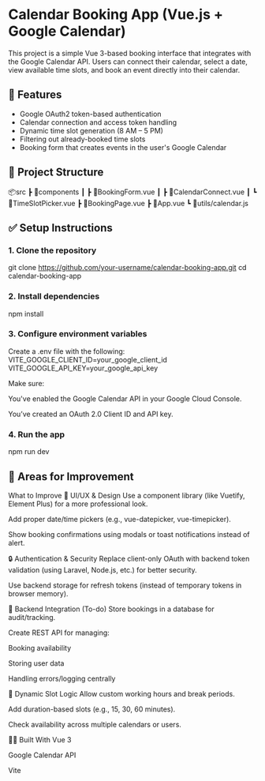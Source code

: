 # Calendar Booking App (Vue.js + Google Calendar)

This project is a simple Vue 3-based booking interface that integrates with the Google Calendar API. Users can connect their calendar, select a date, view available time slots, and book an event directly into their calendar.

## 🔧 Features

- Google OAuth2 token-based authentication
- Calendar connection and access token handling
- Dynamic time slot generation (8 AM – 5 PM)
- Filtering out already-booked time slots
- Booking form that creates events in the user's Google Calendar

## 📁 Project Structure
📦src
┣ 📂components
┃ ┣ 📜BookingForm.vue
┃ ┣ 📜CalendarConnect.vue
┃ ┗ 📜TimeSlotPicker.vue
┣ 📜BookingPage.vue
┣ 📜App.vue
┗ 📜utils/calendar.js

## ✅ Setup Instructions

### 1. Clone the repository

git clone https://github.com/your-username/calendar-booking-app.git
cd calendar-booking-app

### 2. Install dependencies
npm install

### 3. Configure environment variables
Create a .env file with the following:
VITE_GOOGLE_CLIENT_ID=your_google_client_id
VITE_GOOGLE_API_KEY=your_google_api_key

Make sure:

You've enabled the Google Calendar API in your Google Cloud Console.

You’ve created an OAuth 2.0 Client ID and API key.

### 4. Run the app
npm run dev

## 🔧 Areas for Improvement
 What to Improve
🎨 UI/UX & Design
Use a component library (like Vuetify, Element Plus) for a more professional look.

Add proper date/time pickers (e.g., vue-datepicker, vue-timepicker).

Show booking confirmations using modals or toast notifications instead of alert.

🔒 Authentication & Security
Replace client-only OAuth with backend token validation (using Laravel, Node.js, etc.) for better security.

Use backend storage for refresh tokens (instead of temporary tokens in browser memory).

🔗 Backend Integration (To-do)
Store bookings in a database for audit/tracking.

Create REST API for managing:

Booking availability

Storing user data

Handling errors/logging centrally

📅 Dynamic Slot Logic
Allow custom working hours and break periods.

Add duration-based slots (e.g., 15, 30, 60 minutes).

Check availability across multiple calendars or users.


🧑‍💻 Built With
Vue 3

Google Calendar API

Vite